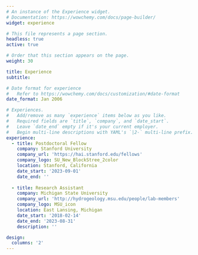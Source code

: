 ```yaml
---
# An instance of the Experience widget.
# Documentation: https://wowchemy.com/docs/page-builder/
widget: experience

# This file represents a page section.
headless: true
active: true

# Order that this section appears on the page.
weight: 30

title: Experience
subtitle:

# Date format for experience
#   Refer to https://wowchemy.com/docs/customization/#date-format
date_format: Jan 2006

# Experiences.
#   Add/remove as many `experience` items below as you like. 
#   Required fields are `title`, `company`, and `date_start`.
#   Leave `date_end` empty if it's your current employer.
#   Begin multi-line descriptions with YAML's `|2-` multi-line prefix.
experience:
  - title: Postdoctoral Fellow
    company: Stanford University
    company_url: 'https://hai.stanford.edu/fellows'
    company_logo: SU_New_BlockStree_2color
    location: Stanford, California
    date_start: '2023-09-01'
    date_end: ''
    
  - title: Research Assistant
    company: Michigan State University
    company_url: 'http://hydrogeology.msu.edu/people/lab-members'
    company_logo: MSU_icon
    location: East Lansing, Michigan
    date_start: '2018-02-14'
    date_end: '2023-08-31'
    description: ''

design:
  columns: '2'
---
```

